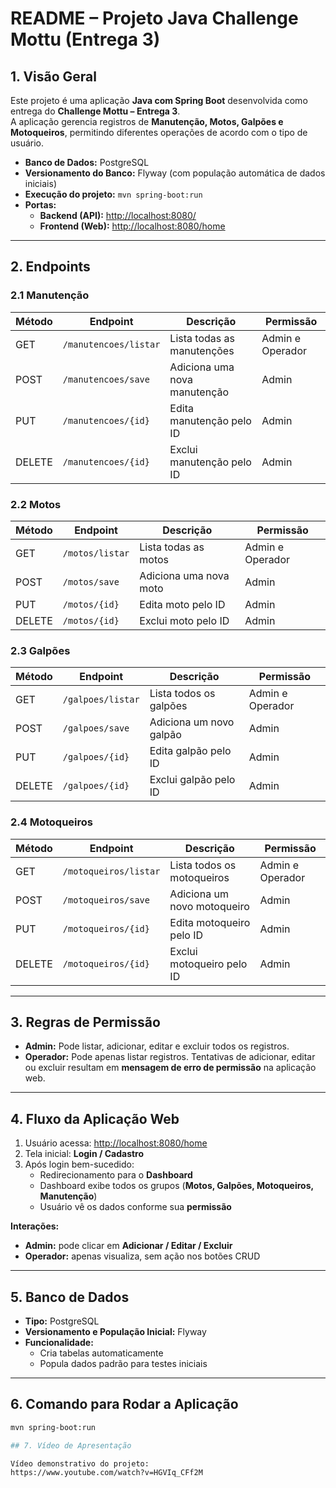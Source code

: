# README – Projeto Java Challenge Mottu (Entrega 3)

## 1. Visão Geral
Este projeto é uma aplicação **Java com Spring Boot** desenvolvida como entrega do **Challenge Mottu – Entrega 3**.  
A aplicação gerencia registros de **Manutenção, Motos, Galpões e Motoqueiros**, permitindo diferentes operações de acordo com o tipo de usuário.

- **Banco de Dados:** PostgreSQL  
- **Versionamento do Banco:** Flyway (com população automática de dados iniciais)  
- **Execução do projeto:** `mvn spring-boot:run`  
- **Portas:**  
  - **Backend (API):** [http://localhost:8080/](http://localhost:8080/)  
  - **Frontend (Web):** [http://localhost:8080/home](http://localhost:8080/home)  

---

## 2. Endpoints

### 2.1 Manutenção
| Método | Endpoint | Descrição | Permissão |
|--------|---------|-----------|-----------|
| GET    | `/manutencoes/listar` | Lista todas as manutenções | Admin e Operador |
| POST   | `/manutencoes/save` | Adiciona uma nova manutenção | Admin |
| PUT    | `/manutencoes/{id}` | Edita manutenção pelo ID | Admin |
| DELETE | `/manutencoes/{id}` | Exclui manutenção pelo ID | Admin |

### 2.2 Motos
| Método | Endpoint | Descrição | Permissão |
|--------|---------|-----------|-----------|
| GET    | `/motos/listar` | Lista todas as motos | Admin e Operador |
| POST   | `/motos/save` | Adiciona uma nova moto | Admin |
| PUT    | `/motos/{id}` | Edita moto pelo ID | Admin |
| DELETE | `/motos/{id}` | Exclui moto pelo ID | Admin |

### 2.3 Galpões
| Método | Endpoint | Descrição | Permissão |
|--------|---------|-----------|-----------|
| GET    | `/galpoes/listar` | Lista todos os galpões | Admin e Operador |
| POST   | `/galpoes/save` | Adiciona um novo galpão | Admin |
| PUT    | `/galpoes/{id}` | Edita galpão pelo ID | Admin |
| DELETE | `/galpoes/{id}` | Exclui galpão pelo ID | Admin |

### 2.4 Motoqueiros
| Método | Endpoint | Descrição | Permissão |
|--------|---------|-----------|-----------|
| GET    | `/motoqueiros/listar` | Lista todos os motoqueiros | Admin e Operador |
| POST   | `/motoqueiros/save` | Adiciona um novo motoqueiro | Admin |
| PUT    | `/motoqueiros/{id}` | Edita motoqueiro pelo ID | Admin |
| DELETE | `/motoqueiros/{id}` | Exclui motoqueiro pelo ID | Admin |

---

## 3. Regras de Permissão
- **Admin:** Pode listar, adicionar, editar e excluir todos os registros.  
- **Operador:** Pode apenas listar registros. Tentativas de adicionar, editar ou excluir resultam em **mensagem de erro de permissão** na aplicação web.  

---

## 4. Fluxo da Aplicação Web
1. Usuário acessa: [http://localhost:8080/home](http://localhost:8080/home)  
2. Tela inicial: **Login / Cadastro**  
3. Após login bem-sucedido:  
   - Redirecionamento para o **Dashboard**  
   - Dashboard exibe todos os grupos (**Motos, Galpões, Motoqueiros, Manutenção**)  
   - Usuário vê os dados conforme sua **permissão**  

**Interações:**  
- **Admin:** pode clicar em **Adicionar / Editar / Excluir**  
- **Operador:** apenas visualiza, sem ação nos botões CRUD  

---

## 5. Banco de Dados
- **Tipo:** PostgreSQL  
- **Versionamento e População Inicial:** Flyway  
- **Funcionalidade:**  
  - Cria tabelas automaticamente  
  - Popula dados padrão para testes iniciais  

---

## 6. Comando para Rodar a Aplicação
```bash
mvn spring-boot:run

## 7. Vídeo de Apresentação

Vídeo demonstrativo do projeto:
https://www.youtube.com/watch?v=HGVIq_CFf2M
